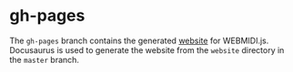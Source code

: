 # gh-pages

The `gh-pages` branch contains the generated [website](https://webmidijs.org) for WEBMIDI.js. Docusaurus is 
used to generate the website from the `website` directory in the `master` branch. 
